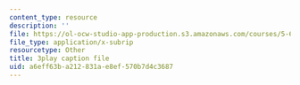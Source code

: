 ```yaml
---
content_type: resource
description: ''
file: https://ol-ocw-studio-app-production.s3.amazonaws.com/courses/5-60-thermodynamics-kinetics-spring-2008/a6eff63ba212831ae8ef570b7d4c3687_U2BNmEnry6E.srt
file_type: application/x-subrip
resourcetype: Other
title: 3play caption file
uid: a6eff63b-a212-831a-e8ef-570b7d4c3687
---
```

